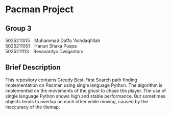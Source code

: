 # Pacman Project

## Group 3
5025211015&emsp;Muhammad Daffa 'Ashdaqfillah <br/>
5025211051&emsp;Hanun Shaka Puspa <br/>
5025211113&emsp;Revanantyo Dwigantara <br/>

## Brief Description
This repository contains Greedy Best-First Search path finding implementation on Pacman using single language Python. The algorithm is implemented on the movements of the ghost to chase the player. The use of single language Python shows high and stable performance. But sometimes objects tends to overlap on each other while moving, caused by the inaccuracy of the tilemap.